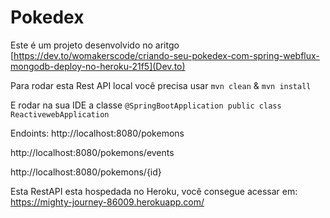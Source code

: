 # Pokedex

Este é um projeto desenvolvido no aritgo [https://dev.to/womakerscode/criando-seu-pokedex-com-spring-webflux-mongodb-deploy-no-heroku-21f5](Dev.to)

Para rodar esta Rest API local você precisa usar
` mvn clean ` & ` mvn install `

E rodar na sua IDE a classe 
` @SpringBootApplication
public class ReactivewebApplication `

Endoints:
http://localhost:8080/pokemons

http://localhost:8080/pokemons/events

http://localhost:8080/pokemons/{id}

Esta RestAPI esta hospedada no Heroku, você consegue acessar em: https://mighty-journey-86009.herokuapp.com/
